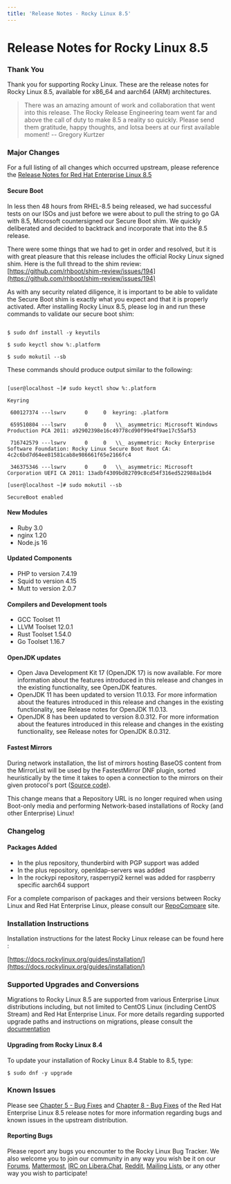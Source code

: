 ```yaml
---
title: 'Release Notes - Rocky Linux 8.5'
---
```


# Release Notes for Rocky Linux 8.5

### Thank You

Thank you for supporting Rocky Linux. These are the release notes for Rocky Linux 8.5, available for x86\_64 and aarch64 (ARM) architectures.


>There was an amazing amount of work and collaboration that went into this release. The Rocky Release Engineering team went far and above the call of duty to make 8.5 a reality so quickly. Please send them gratitude, happy thoughts, and lotsa beers at our first available moment! -- Gregory Kurtzer





### Major Changes

For a full listing of all changes which occurred upstream, please reference the [Release Notes for Red Hat Enterprise Linux 8.5](https://access.redhat.com/documentation/en-us/red\_hat\_enterprise\_linux/8/html/8.5\_release\_notes/overview#overview-major-changes)



#### **Secure Boot**

In less then 48 hours from RHEL-8.5 being released, we had successful tests on our ISOs and just before we were about to pull the string to go GA with 8.5, Microsoft countersigned our Secure Boot shim. We quickly deliberated and decided to backtrack and incorporate that into the 8.5 release.



There were some things that we had to get in order and resolved, but it is with great pleasure that this release includes the official Rocky Linux signed shim. Here is the full thread to the shim review: [https://github.com/rhboot/shim-review/issues/194](https://github.com/rhboot/shim-review/issues/194)



As with any security related diligence, it is important to be able to validate the Secure Boot shim is exactly what you expect and that it is properly activated. After installing Rocky Linux 8.5, please log in and run these commands to validate our secure boot shim:


```

$ sudo dnf install -y keyutils

$ sudo keyctl show %:.platform

$ sudo mokutil --sb

```


These commands should produce output similar to the following:


```

[user@localhost ~]# sudo keyctl show %:.platform

Keyring

 600127374 ---lswrv      0     0  keyring: .platform

 659510804 ---lswrv      0     0   \\_ asymmetric: Microsoft Windows Production PCA 2011: a92902398e16c49778cd90f99e4f9ae17c55af53

 716742579 ---lswrv      0     0   \\_ asymmetric: Rocky Enterprise Software Foundation: Rocky Linux Secure Boot Root CA: 4c2c6bd7d64ee81581cab8e986661f65e2166fc4

 346375346 ---lswrv      0     0   \\_ asymmetric: Microsoft Corporation UEFI CA 2011: 13adbf4309bd82709c8cd54f316ed522988a1bd4

[user@localhost ~]# sudo mokutil --sb

SecureBoot enabled

```



#### New Modules

   * Ruby 3.0
   * nginx 1.20
   * Node.js 16


#### Updated Components

   * PHP to version 7.4.19
   * Squid to version 4.15
   * Mutt to version 2.0.7


#### Compilers and Development tools

   * GCC Toolset 11
   * LLVM Toolset 12.0.1
   * Rust Toolset 1.54.0
   * Go Toolset 1.16.7


#### OpenJDK updates

   * Open Java Development Kit 17 (OpenJDK 17) is now available. For more information about the features introduced in this release and changes in the existing functionality, see OpenJDK features.
   * OpenJDK 11 has been updated to version 11.0.13. For more information about the features introduced in this release and changes in the existing functionality, see Release notes for OpenJDK 11.0.13.
   * OpenJDK 8 has been updated to version 8.0.312. For more information about the features introduced in this release and changes in the existing functionality, see Release notes for OpenJDK 8.0.312.


#### Fastest Mirrors

During network installation, the list of mirrors hosting BaseOS content from the MirrorList will be used by the FastestMirror DNF plugin, sorted heuristically by the time it takes to open a connection to the mirrors on their given protocol's port ([Source code](https://github.com/rpm-software-management/yum-utils/blob/master/plugins/fastestmirror/fastestmirror.py)).



This change means that a Repository URL is no longer required when using Boot-only media and performing Network-based installations of Rocky (and other Enterprise) Linux!



### Changelog

#### Packages Added

   * In the plus repository, thunderbird with PGP support was added
   * In the plus repository, openldap-servers was added
   * In the rockypi repository, rasperrypi2 kernel was added for raspberry specific aarch64 support


For a complete comparison of packages and their versions between Rocky Linux and Red Hat Enterprise Linux, please consult our [RepoCompare](https://repocompare.rockylinux.org) site.



### Installation Instructions

Installation instructions for the latest Rocky Linux release can be found here :



[https://docs.rockylinux.org/guides/installation/](https://docs.rockylinux.org/guides/installation/)



### Supported Upgrades and Conversions

Migrations to Rocky Linux 8.5 are supported from various Enterprise Linux distributions including, but not limited to CentOS Linux (including CentOS Stream) and Red Hat Enterprise Linux. For more details regarding supported upgrade paths and instructions on migrations, please consult the [documentation](https://docs.rockylinux.org/guides/migrate2rocky/)



#### Upgrading from Rocky Linux 8.4

To update your installation of Rocky Linux 8.4 Stable to 8.5, type:


```
$ sudo dnf -y upgrade
```



### Known Issues

Please see [Chapter 5 - Bug Fixes](https://access.redhat.com/documentation/en-us/red_hat_enterprise_linux/8/html/8.5_release_notes/bug_fixes)  and [Chapter 8 - Bug Fixes](https://access.redhat.com/documentation/en-us/red_hat_enterprise_linux/8/html/8.5_release_notes/known-issues) of the Red Hat Enterprise Linux 8.5 release notes for more information regarding bugs and known issues in the upstream distribution.


#### Reporting Bugs

Please report any bugs you encounter to the Rocky Linux Bug Tracker. We also welcome you to join our community in any way you wish be it on our [Forums](https://forums.rockylinux.org), [Mattermost](https://chat.rockylinux.org), [IRC on Libera.Chat](irc://irc.liberachat/rockylinux), [Reddit](https://reddit.com/r/rockylinux), [Mailing Lists](https://lists.resf.org), or any other way you wish to participate!

